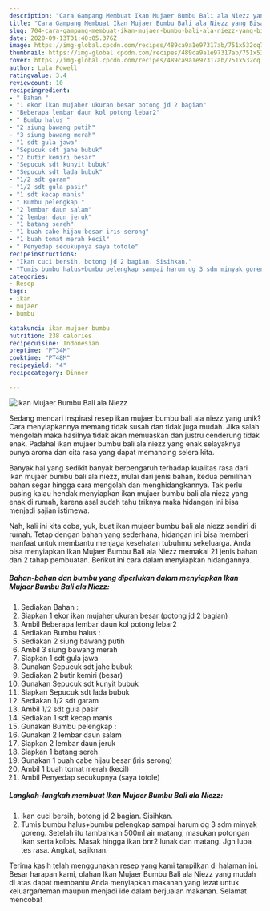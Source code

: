 ```yaml
---
description: "Cara Gampang Membuat Ikan Mujaer Bumbu Bali ala Niezz yang Bisa Manjain Lidah"
title: "Cara Gampang Membuat Ikan Mujaer Bumbu Bali ala Niezz yang Bisa Manjain Lidah"
slug: 704-cara-gampang-membuat-ikan-mujaer-bumbu-bali-ala-niezz-yang-bisa-manjain-lidah
date: 2020-09-13T01:40:05.376Z
image: https://img-global.cpcdn.com/recipes/489ca9a1e97317ab/751x532cq70/ikan-mujaer-bumbu-bali-ala-niezz-foto-resep-utama.jpg
thumbnail: https://img-global.cpcdn.com/recipes/489ca9a1e97317ab/751x532cq70/ikan-mujaer-bumbu-bali-ala-niezz-foto-resep-utama.jpg
cover: https://img-global.cpcdn.com/recipes/489ca9a1e97317ab/751x532cq70/ikan-mujaer-bumbu-bali-ala-niezz-foto-resep-utama.jpg
author: Lula Powell
ratingvalue: 3.4
reviewcount: 10
recipeingredient:
- " Bahan "
- "1 ekor ikan mujaher ukuran besar potong jd 2 bagian"
- "Beberapa lembar daun kol potong lebar2"
- " Bumbu halus "
- "2 siung bawang putih"
- "3 siung bawang merah"
- "1 sdt gula jawa"
- "Sepucuk sdt jahe bubuk"
- "2 butir kemiri besar"
- "Sepucuk sdt kunyit bubuk"
- "Sepucuk sdt lada bubuk"
- "1/2 sdt garam"
- "1/2 sdt gula pasir"
- "1 sdt kecap manis"
- " Bumbu pelengkap "
- "2 lembar daun salam"
- "2 lembar daun jeruk"
- "1 batang sereh"
- "1 buah cabe hijau besar iris serong"
- "1 buah tomat merah kecil"
- " Penyedap secukupnya saya totole"
recipeinstructions:
- "Ikan cuci bersih, botong jd 2 bagian. Sisihkan."
- "Tumis bumbu halus+bumbu pelengkap sampai harum dg 3 sdm minyak goreng. Setelah itu tambahkan 500ml air matang, masukan potongan ikan serta kolbis. Masak hingga ikan bnr2 lunak dan matang. Jgn lupa tes rasa. Angkat, sajiknan."
categories:
- Resep
tags:
- ikan
- mujaer
- bumbu

katakunci: ikan mujaer bumbu 
nutrition: 238 calories
recipecuisine: Indonesian
preptime: "PT34M"
cooktime: "PT48M"
recipeyield: "4"
recipecategory: Dinner

---
```



![Ikan Mujaer Bumbu Bali ala Niezz](https://img-global.cpcdn.com/recipes/489ca9a1e97317ab/751x532cq70/ikan-mujaer-bumbu-bali-ala-niezz-foto-resep-utama.jpg)

Sedang mencari inspirasi resep ikan mujaer bumbu bali ala niezz yang unik? Cara menyiapkannya memang tidak susah dan tidak juga mudah. Jika salah mengolah maka hasilnya tidak akan memuaskan dan justru cenderung tidak enak. Padahal ikan mujaer bumbu bali ala niezz yang enak selayaknya punya aroma dan cita rasa yang dapat memancing selera kita.



Banyak hal yang sedikit banyak berpengaruh terhadap kualitas rasa dari ikan mujaer bumbu bali ala niezz, mulai dari jenis bahan, kedua pemilihan bahan segar hingga cara mengolah dan menghidangkannya. Tak perlu pusing kalau hendak menyiapkan ikan mujaer bumbu bali ala niezz yang enak di rumah, karena asal sudah tahu triknya maka hidangan ini bisa menjadi sajian istimewa.


Nah, kali ini kita coba, yuk, buat ikan mujaer bumbu bali ala niezz sendiri di rumah. Tetap dengan bahan yang sederhana, hidangan ini bisa memberi manfaat untuk membantu menjaga kesehatan tubuhmu sekeluarga. Anda bisa menyiapkan Ikan Mujaer Bumbu Bali ala Niezz memakai 21 jenis bahan dan 2 tahap pembuatan. Berikut ini cara dalam menyiapkan hidangannya.

<!--inarticleads1-->

##### Bahan-bahan dan bumbu yang diperlukan dalam menyiapkan Ikan Mujaer Bumbu Bali ala Niezz:

1. Sediakan  Bahan :
1. Siapkan 1 ekor ikan mujaher ukuran besar (potong jd 2 bagian)
1. Ambil Beberapa lembar daun kol potong lebar2
1. Sediakan  Bumbu halus :
1. Sediakan 2 siung bawang putih
1. Ambil 3 siung bawang merah
1. Siapkan 1 sdt gula jawa
1. Gunakan Sepucuk sdt jahe bubuk
1. Sediakan 2 butir kemiri (besar)
1. Gunakan Sepucuk sdt kunyit bubuk
1. Siapkan Sepucuk sdt lada bubuk
1. Sediakan 1/2 sdt garam
1. Ambil 1/2 sdt gula pasir
1. Sediakan 1 sdt kecap manis
1. Gunakan  Bumbu pelengkap :
1. Gunakan 2 lembar daun salam
1. Siapkan 2 lembar daun jeruk
1. Siapkan 1 batang sereh
1. Gunakan 1 buah cabe hijau besar (iris serong)
1. Ambil 1 buah tomat merah (kecil)
1. Ambil  Penyedap secukupnya (saya totole)




<!--inarticleads2-->

##### Langkah-langkah membuat Ikan Mujaer Bumbu Bali ala Niezz:

1. Ikan cuci bersih, botong jd 2 bagian. Sisihkan.
1. Tumis bumbu halus+bumbu pelengkap sampai harum dg 3 sdm minyak goreng. Setelah itu tambahkan 500ml air matang, masukan potongan ikan serta kolbis. Masak hingga ikan bnr2 lunak dan matang. Jgn lupa tes rasa. Angkat, sajiknan.




Terima kasih telah menggunakan resep yang kami tampilkan di halaman ini. Besar harapan kami, olahan Ikan Mujaer Bumbu Bali ala Niezz yang mudah di atas dapat membantu Anda menyiapkan makanan yang lezat untuk keluarga/teman maupun menjadi ide dalam berjualan makanan. Selamat mencoba!
